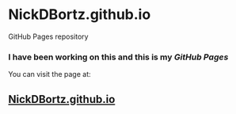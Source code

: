 # NickDBortz.github.io
GitHub Pages repository

### I have been working on this and this is my *GitHub Pages*

You can visit the page at:
## [NickDBortz.github.io](https//NickDBortz.github.io)
